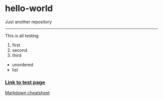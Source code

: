 # hello-world
Just another repository

---

This is all testing

1. first
2. second
3. third

* unordered
* list

### [Link to test page](https://vanderlyle.github.io "Testpage - vanderlyle.github.io")

[Markdown cheatsheet](https://github.com/adam-p/markdown-here/wiki/Markdown-Cheatsheet)
